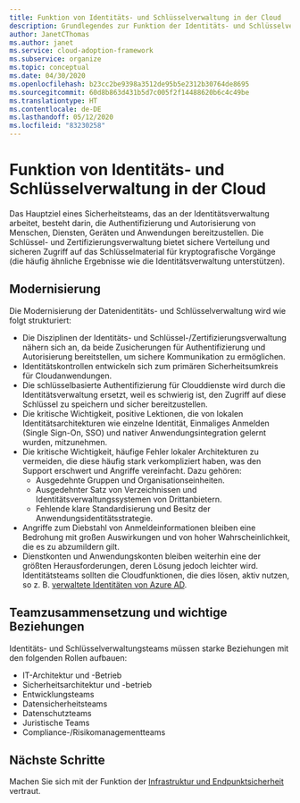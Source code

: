```yaml
---
title: Funktion von Identitäts- und Schlüsselverwaltung in der Cloud
description: Grundlegendes zur Funktion der Identitäts- und Schlüsselverwaltung in der Cloud.
author: JanetCThomas
ms.author: janet
ms.service: cloud-adoption-framework
ms.subservice: organize
ms.topic: conceptual
ms.date: 04/30/2020
ms.openlocfilehash: b23cc2be9398a3512de95b5e2312b30764de8695
ms.sourcegitcommit: 60d8b863d431b5d7c005f2f14488620b6c4c49be
ms.translationtype: HT
ms.contentlocale: de-DE
ms.lasthandoff: 05/12/2020
ms.locfileid: "83230258"
---
```

# <a name="function-of-identity-and-key-management-in-the-cloud"></a>Funktion von Identitäts- und Schlüsselverwaltung in der Cloud

Das Hauptziel eines Sicherheitsteams, das an der Identitätsverwaltung arbeitet, besteht darin, die Authentifizierung und Autorisierung von Menschen, Diensten, Geräten und Anwendungen bereitzustellen. Die Schlüssel- und Zertifizierungsverwaltung bietet sichere Verteilung und sicheren Zugriff auf das Schlüsselmaterial für kryptografische Vorgänge (die häufig ähnliche Ergebnisse wie die Identitätsverwaltung unterstützen).

## <a name="modernization"></a>Modernisierung

Die Modernisierung der Datenidentitäts- und Schlüsselverwaltung wird wie folgt strukturiert:

- Die Disziplinen der Identitäts- und Schlüssel-/Zertifizierungsverwaltung nähern sich an, da beide Zusicherungen für Authentifizierung und Autorisierung bereitstellen, um sichere Kommunikation zu ermöglichen.
- Identitätskontrollen entwickeln sich zum primären Sicherheitsumkreis für Cloudanwendungen.
- Die schlüsselbasierte Authentifizierung für Clouddienste wird durch die Identitätsverwaltung ersetzt, weil es schwierig ist, den Zugriff auf diese Schlüssel zu speichern und sicher bereitzustellen.
- Die kritische Wichtigkeit, positive Lektionen, die von lokalen Identitätsarchitekturen wie einzelne Identität, Einmaliges Anmelden (Single Sign-On, SSO) und nativer Anwendungsintegration gelernt wurden, mitzunehmen.
- Die kritische Wichtigkeit, häufige Fehler lokaler Architekturen zu vermeiden, die diese häufig stark verkompliziert haben, was den Support erschwert und Angriffe vereinfacht. Dazu gehören:
  - Ausgedehnte Gruppen und Organisationseinheiten.
  - Ausgedehnter Satz von Verzeichnissen und Identitätsverwaltungssystemen von Drittanbietern.
  - Fehlende klare Standardisierung und Besitz der Anwendungsidentitätsstrategie.
- Angriffe zum Diebstahl von Anmeldeinformationen bleiben eine Bedrohung mit großen Auswirkungen und von hoher Wahrscheinlichkeit, die es zu abzumildern gilt.
- Dienstkonten und Anwendungskonten bleiben weiterhin eine der größten Herausforderungen, deren Lösung jedoch leichter wird. Identitätsteams sollten die Cloudfunktionen, die dies lösen, aktiv nutzen, so z. B. [verwaltete Identitäten von Azure AD](https://docs.microsoft.com/azure/active-directory/managed-identities-azure-resources/overview).

## <a name="team-composition-and-key-relationships"></a>Teamzusammensetzung und wichtige Beziehungen

Identitäts- und Schlüsselverwaltungsteams müssen starke Beziehungen mit den folgenden Rollen aufbauen:

- IT-Architektur und -Betrieb
- Sicherheitsarchitektur und -betrieb
- Entwicklungsteams
- Datensicherheitsteams
- Datenschutzteams
- Juristische Teams
- Compliance-/Risikomanagementteams

## <a name="next-steps"></a>Nächste Schritte

Machen Sie sich mit der Funktion der [Infrastruktur und Endpunktsicherheit](./cloud-security-infrastructure-endpoint.md) vertraut.
